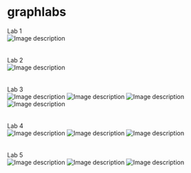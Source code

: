 # graphlabs
Lab 1</br>
![Image description](https://github.com/tvoyammn/graphlabs/blob/master/graph-lab1/lab1.png)
</br>
</br>
</br>
Lab 2</br>
![Image description](https://github.com/tvoyammn/graphlabs/blob/master/graph-lab2/lab2.png)
</br>
</br>
</br>
Lab 3</br>
![Image description](https://github.com/tvoyammn/graphlabs/blob/master/graph-lab3/lab3(1).png)
![Image description](https://github.com/tvoyammn/graphlabs/blob/master/graph-lab3/lab3(2).png)
![Image description](https://github.com/tvoyammn/graphlabs/blob/master/graph-lab3/lab3(3).png)
![Image description](https://github.com/tvoyammn/graphlabs/blob/master/graph-lab3/lab3(4).png)
</br>
</br>
</br>
Lab 4</br>
![Image description](https://github.com/tvoyammn/graphlabs/blob/master/graph-lab4/lab4(1).png)
![Image description](https://github.com/tvoyammn/graphlabs/blob/master/graph-lab4/lab4(2).png)
![Image description](https://github.com/tvoyammn/graphlabs/blob/master/graph-lab4/lab4(3).png)
</br>
</br>
</br>
Lab 5</br>
![Image description](https://github.com/tvoyammn/graphlabs/blob/master/graph-lab5/duck1.jpg)
![Image description](https://github.com/tvoyammn/graphlabs/blob/master/graph-lab5/duck2.jpg)
![Image description](https://github.com/tvoyammn/graphlabs/blob/master/graph-lab5/duck3.jpg)
